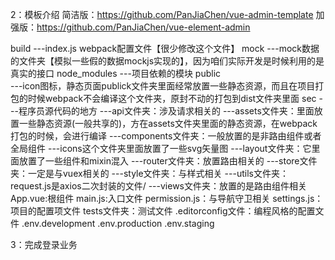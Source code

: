 2：模板介绍
简洁版：https://github.com/PanJiaChen/vue-admin-template
加强版：https://github.com/PanJiaChen/vue-element-admin

build
    ---index.js webpack配置文件【很少修改这个文件】
mock
    ---mock数据的文件夹【模拟一些假的数据mockjs实现的】，因为咱们实际开发是时候利用的是真实的接口
node_modules
    ---项目依赖的模块
public     
    ---icon图标，静态页面publick文件夹里面经常放置一些静态资源，而且在项目打包的时候webpack不会编译这个文件夹，原封不动的打包到dist文件夹里面
sec
    ---程序员源代码的地方
    ---api文件夹：涉及请求相关的
    ---assets文件夹：里面放置一些静态资源(一般共享的)，方在assets文件夹里面的静态资源，在webpack打包的时候，会进行编译
    ---components文件夹：一般放置的是非路由组件或者全局组件
    ---icons这个文件夹里面放置了一些svg矢量图
    ---layout文件夹：它里面放置了一些组件和mixin混入
    ---router文件夹：放置路由相关的
    ---store文件夹：一定是与vuex相关的
    ---style文件夹：与样式相关
    ---utils文件夹：request.js是axios二次封装的文件/
    ---views文件夹：放置的是路由组件相关
App.vue:根组件
main.js:入口文件
permission.js：与导航守卫相关
settings.js：项目的配置项文件
tests文件夹：测试文件
.editorconfig文件：编程风格的配置文件
.env.development
.env.production
.env.staging

3：完成登录业务
